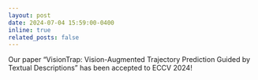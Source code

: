 ```yaml
---
layout: post
date: 2024-07-04 15:59:00-0400
inline: true
related_posts: false
---
```


Our paper “VisionTrap: Vision-Augmented Trajectory Prediction Guided by Textual Descriptions” has been accepted to ECCV 2024!